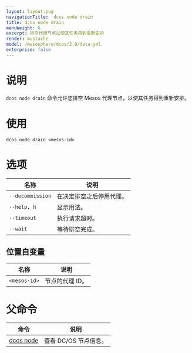 ```yaml
---
layout: layout.pug
navigationTitle:  dcos node drain
title: dcos node drain
menuWeight: 6
excerpt: 排空代理节点以使其任务得到重新安排
render: mustache
model: /mesosphere/dcos/2.0/data.yml
enterprise: false
---
```


# 说明

`dcos node drain` 命令允许您排空 Mesos 代理节点，以使其任务得到重新安排。

# 使用

```
dcos node drain <mesos-id>
```

# 选项

| 名称 | 说明 |
|---------|-------------|
| `--decommission`   |   在决定排空之后停用代理。 |
| `--help, h` | 显示用法。 |
| `--timeout`   |   执行请求超时。 |
| `--wait`   |   等待排空完成。 |

## 位置自变量

| 名称 | 说明 |
|---------|-------------|
| `<mesos-id>` | 节点的代理 ID。|

# 父命令

| 命令 | 说明 |
|---------|-------------|
| [dcos node](/mesosphere/dcos/cn/2.0/cli/command-reference/dcos-node/) | 查看 DC/OS 节点信息。|

